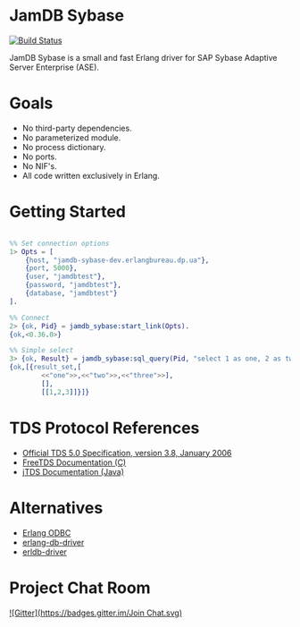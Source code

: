JamDB Sybase 
=====
[![Build Status](https://travis-ci.org/erlangbureau/jamdb_sybase.svg?branch=master)](https://travis-ci.org/erlangbureau/jamdb_sybase)

JamDB Sybase is a small and fast Erlang driver for SAP Sybase Adaptive Server Enterprise (ASE).

Goals
=====

* No third-party dependencies.
* No parameterized module.
* No process dictionary.
* No ports.
* No NIF's.
* All code written exclusively in Erlang.

Getting Started
=====

```erl

%% Set connection options
1> Opts = [
    {host, "jamdb-sybase-dev.erlangbureau.dp.ua"},
    {port, 5000},
    {user, "jamdbtest"},
    {password, "jamdbtest"},
    {database, "jamdbtest"}
].

%% Connect
2> {ok, Pid} = jamdb_sybase:start_link(Opts).
{ok,<0.36.0>}

%% Simple select
3> {ok, Result} = jamdb_sybase:sql_query(Pid, "select 1 as one, 2 as two, 3 as three").
{ok,[{result_set,[
        <<"one">>,<<"two">>,<<"three">>],
        [],
        [[1,2,3]]}]}

```


TDS Protocol References
=====
* [Official TDS 5.0 Specification, version 3.8, January 2006](http://www.sybase.com/content/1040983/Sybase-tds38-102306.pdf)
* [FreeTDS Documentation (C)](http://www.freetds.org)
* [jTDS Documentation (Java)](http://jtds.sourceforge.net/doc.html)

Alternatives
=====
* [Erlang ODBC](http://www.erlang.org/doc/man/odbc.html)
* [erlang-db-driver](https://github.com/denglf/erlang-db-driver)
* [erldb-driver](https://github.com/RYTong/erldb-driver)

Project Chat Room
=====
[![Gitter](https://badges.gitter.im/Join Chat.svg)](https://gitter.im/erlangbureau/jamdb_sybase?utm_source=badge&utm_medium=badge&utm_campaign=pr-badge&utm_content=badge)

